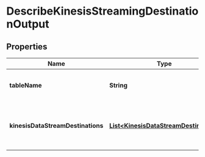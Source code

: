 

# DescribeKinesisStreamingDestinationOutput


## Properties

| Name | Type | Description | Notes |
|------------ | ------------- | ------------- | -------------|
|**tableName** | **String** | The name of the table being described. |  [optional] |
|**kinesisDataStreamDestinations** | [**List&lt;KinesisDataStreamDestination&gt;**](KinesisDataStreamDestination.md) | The list of replica structures for the table being described. |  [optional] |



